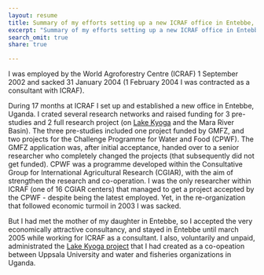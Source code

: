 ```yaml
---
layout: resume
title: Summary of my efforts setting up a new ICRAF office in Entebbe, Uganda.
excerpt: "Summary of my efforts setting up a new ICRAF office in Entebbe, Uganda"
search_omit: true
share: true

---
```

I was employed by the World Agroforestry Centre (ICRAF) 1 September 2002 and sacked 31 January 2004 (1 February 2004 I was contracted as a consultant with ICRAF).

During 17 months at ICRAF I set up and established a new office in Entebbe, Uganda. I crated several research networks and raised funding for 3 pre-studies and 2 full research project (on [Lake Kyoga](../lakekyoga/) and the Mara River Basin). The three pre-studies included one project funded by GMFZ, and two projects for the Challenge Programme for Water and Food (CPWF). The GMFZ application was, after initial acceptance, handed over to a senior researcher who completely changed the projects (that subsequently did not get funded). CPWF was a programme developed within the Consultative Group for International Agricultural Research (CGIAR), with the aim of strengthen the research and co-operation. I was the only researcher within  ICRAF (one of 16 CGIAR centers) that managed to get a project accepted by the CPWF - despite being the latest employed. Yet, in the re-organization that followed economic turmoil in 2003 I was sacked.

But I had met the mother of my daughter in Entebbe, so I accepted the very economically attractive consultancy, and stayed in Entebbe until march 2005 while working for ICRAF as a consultant. I also, voluntarily and unpaid, administrated the [Lake Kyoga project](../lakekyoga/) that I had created as a co-opeation between Uppsala University and water and fisheries organizations in Uganda. 
